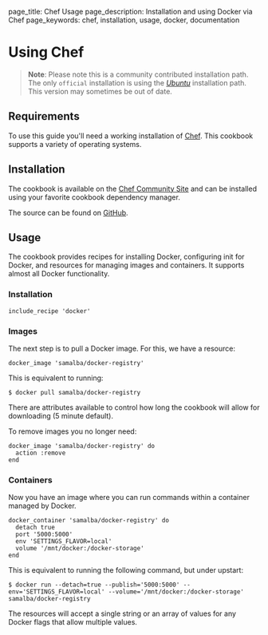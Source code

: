 page_title: Chef Usage
page_description: Installation and using Docker via Chef
page_keywords: chef, installation, usage, docker, documentation

# Using Chef

> **Note**:
> Please note this is a community contributed installation path. The only
> `official` installation is using the
> [*Ubuntu*](/installation/ubuntulinux/#ubuntu-linux) installation
> path. This version may sometimes be out of date.

## Requirements

To use this guide you'll need a working installation of
[Chef](http://www.getchef.com/). This cookbook supports a variety of
operating systems.

## Installation

The cookbook is available on the [Chef Community
Site](http://community.opscode.com/cookbooks/docker) and can be
installed using your favorite cookbook dependency manager.

The source can be found on
[GitHub](https://github.com/bflad/chef-docker).

## Usage

The cookbook provides recipes for installing Docker, configuring init
for Docker, and resources for managing images and containers. It
supports almost all Docker functionality.

### Installation

    include_recipe 'docker'

### Images

The next step is to pull a Docker image. For this, we have a resource:

    docker_image 'samalba/docker-registry'

This is equivalent to running:

    $ docker pull samalba/docker-registry

There are attributes available to control how long the cookbook will
allow for downloading (5 minute default).

To remove images you no longer need:

    docker_image 'samalba/docker-registry' do
      action :remove
    end

### Containers

Now you have an image where you can run commands within a container
managed by Docker.

    docker_container 'samalba/docker-registry' do
      detach true
      port '5000:5000'
      env 'SETTINGS_FLAVOR=local'
      volume '/mnt/docker:/docker-storage'
    end

This is equivalent to running the following command, but under upstart:

    $ docker run --detach=true --publish='5000:5000' --env='SETTINGS_FLAVOR=local' --volume='/mnt/docker:/docker-storage' samalba/docker-registry

The resources will accept a single string or an array of values for any
Docker flags that allow multiple values.
